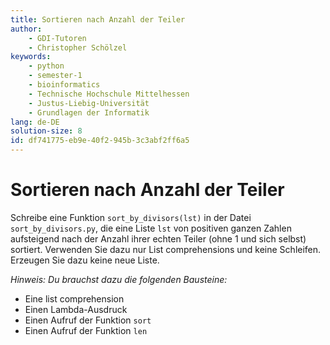 ```yaml
---
title: Sortieren nach Anzahl der Teiler
author:
    - GDI-Tutoren
    - Christopher Schölzel
keywords:
    - python
    - semester-1
    - bioinformatics
    - Technische Hochschule Mittelhessen
    - Justus-Liebig-Universität
    - Grundlagen der Informatik
lang: de-DE
solution-size: 8
id: df741775-eb9e-40f2-945b-3c3abf2ff6a5
---
```


# Sortieren nach Anzahl der Teiler

Schreibe eine Funktion `sort_by_divisors(lst)` in der Datei `sort_by_divisors.py`, die eine Liste `lst` von positiven ganzen Zahlen aufsteigend nach der Anzahl ihrer echten Teiler (ohne 1 und sich selbst) sortiert. Verwenden Sie dazu nur List comprehensions und keine Schleifen. Erzeugen Sie dazu keine neue Liste.

*Hinweis: Du brauchst dazu die folgenden Bausteine:*

* Eine list comprehension
* Einen Lambda-Ausdruck
* Einen Aufruf der Funktion `sort`
* Einen Aufruf der Funktion `len`
